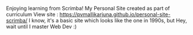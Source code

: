 Enjoying learning from Scrimba!
My Personal Site created as part of curriculum
View site : https://pvmallikarjuna.github.io/personal-site-scrimba/
I know, it's a basic site which looks like the one in 1990s, but Hey, wait until I master Web Dev :)
